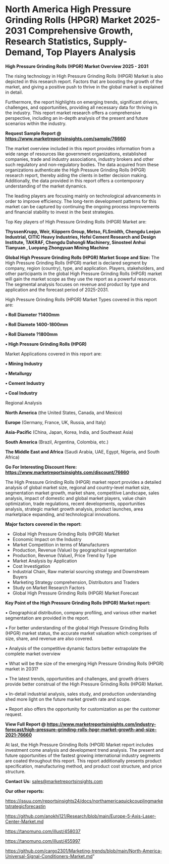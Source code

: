# North America High Pressure Grinding Rolls (HPGR) Market 2025-2031 Comprehensive Growth, Research Statistics, Supply-Demand,  Top Players Analysis

<Strong> High Pressure Grinding Rolls (HPGR) Market Overview 2025 - 2031</strong>

The rising technology in High Pressure Grinding Rolls (HPGR) Market is also depicted in this research report. Factors that are boosting the growth of the market, and giving a positive push to thrive in the global market is explained in detail.

Furthermore, the report highlights on emerging trends, significant drivers, challenges, and opportunities, providing all necessary data for thriving in the industry. This report market research offers a comprehensive perspective, including an in-depth analysis of the present and future scenarios within the industry.

<strong>Request Sample Report @ <a href=https://www.marketreportsinsights.com/sample/76660>https://www.marketreportsinsights.com/sample/76660</a></strong>

The market overview included in this report provides information from a wide range of resources like government organizations, established companies, trade and industry associations, industry brokers and other such regulatory and non-regulatory bodies. The data acquired from these organizations authenticate the High Pressure Grinding Rolls (HPGR) research report, thereby aiding the clients in better decision making. Additionally, the data provided in this report offers a contemporary understanding of the market dynamics.

The leading players are focusing mainly on technological advancements in order to improve efficiency. The long-term development patterns for this market can be captured by continuing the ongoing process improvements and financial stability to invest in the best strategies.

Top Key players of High Pressure Grinding Rolls (HPGR) Market are:

<strong>ThyssenKrupp, Weir, Köppern Group, Metso, FLSmidth, Chengdu Leejun Industrial, CITIC Heavy Industries, Hefei Cement Research and Design Institute, TAKRAF, Chengdu Dahongli Machinery, Sinosteel Anhui Tianyuan , Luoyang Zhongyuan Mining Machine</strong>

<strong><b>Global High Pressure Grinding Rolls (HPGR) Market Scope and Size:</b></strong>
The High Pressure Grinding Rolls (HPGR) market is declared segment by company, region (country), type, and application. Players, stakeholders, and other participants in the global High Pressure Grinding Rolls (HPGR) market will gain the market scope as they use the report as a powerful resource. The segmental analysis focuses on revenue and product by type and application and the forecast period of 2025-2031.

High Pressure Grinding Rolls (HPGR) Market Types covered in this report are:

<strong>• Roll Diameter ?1400mm

• Roll Diamete 1400-1800mm

• Roll Diamete ?1800mm

• High Pressure Grinding Rolls (HPGR)</strong>

Market Applications covered in this report are:

<strong>• Mining Industry

• Metallurgy

• Cement Industry

• Coal Industry</strong> 

Regional Analysis

<strong>North America</strong> (the United States, Canada, and Mexico)

<strong>Europe</strong> (Germany, France, UK, Russia, and Italy)

<strong>Asia-Pacific</strong> (China, Japan, Korea, India, and Southeast Asia)

<strong>South America</strong> (Brazil, Argentina, Colombia, etc.)

<strong>The Middle East and Africa</strong> (Saudi Arabia, UAE, Egypt, Nigeria, and South Africa)

<strong>Go For Interesting Discount Here: <a href=https://www.marketreportsinsights.com/discount/76660>https://www.marketreportsinsights.com/discount/76660</a></strong>

The High Pressure Grinding Rolls (HPGR) market report provides a detailed analysis of global market size, regional and country-level market size, segmentation market growth, market share, competitive Landscape, sales analysis, impact of domestic and global market players, value chain optimization, trade regulations, recent developments, opportunities analysis, strategic market growth analysis, product launches, area marketplace expanding, and technological innovations.

<strong><b>Major factors covered in the report:</b></strong>
<ul>
  <li>Global High Pressure Grinding Rolls (HPGR) Market </li>
  <li>Economic Impact on the Industry</li>
  <li>Market Competition in terms of Manufacturers</li>
  <li>Production, Revenue (Value) by geographical segmentation</li>
  <li>Production, Revenue (Value), Price Trend by Type</li>
  <li>Market Analysis by Application</li>
  <li>Cost Investigation</li>
  <li>Industrial Chain, Raw material sourcing strategy and Downstream Buyers</li>
  <li>Marketing Strategy comprehension, Distributors and Traders</li>
  <li>Study on Market Research Factors</li>
  <li>Global High Pressure Grinding Rolls (HPGR) Market Forecast</li>
</ul>

<strong><b>Key Point of the High Pressure Grinding Rolls (HPGR) Market report:</b></strong>

• Geographical distribution, company profiling, and various other market segmentation are provided in the report.

• For better understanding of the global High Pressure Grinding Rolls (HPGR) market status, the accurate market valuation which comprises of size, share, and revenue are also covered.

• Analysis of the competitive dynamic factors better extrapolate the complete market overview

• What will be the size of the emerging High Pressure Grinding Rolls (HPGR) market in 2031?

• The latest trends, opportunities and challenges, and growth drivers provide better construal of the High Pressure Grinding Rolls (HPGR) Market.

• In-detail industrial analysis, sales study, and production understanding shed more light on the future market growth rate and scope.

• Report also offers the opportunity for customization as per the customer request.

<strong><b>View Full Report @ <a href=https://www.marketreportsinsights.com/industry-forecast/high-pressure-grinding-rolls-hpgr-market-growth-and-size-2021-76660>https://www.marketreportsinsights.com/industry-forecast/high-pressure-grinding-rolls-hpgr-market-growth-and-size-2021-76660</a></b></strong>


At last, the High Pressure Grinding Rolls (HPGR) Market report includes investment come analysis and development trend analysis. The present and future opportunities of the fastest growing international industry segments are coated throughout this report. This report additionally presents product specification, manufacturing method, and product cost structure, and price structure.

<strong>Contact Us:</strong>
sales@marketreportsinsights.com

<strong>Our other reports:</strong>

<a href=https://issuu.com/reportsinsights24/docs/northamericaquickcouplingmarketstrategicforecastin>https://issuu.com/reportsinsights24/docs/northamericaquickcouplingmarketstrategicforecastin</a>

<a href=https://github.com/anokhi121/Research/blob/main/Europe-5-Axis-Laser-Center-Market.md>https://github.com/anokhi121/Research/blob/main/Europe-5-Axis-Laser-Center-Market.md</a>

<a href=https://tanomuno.com/illust/458037>https://tanomuno.com/illust/458037</a>

<a href=https://tanomuno.com/illust/455997>https://tanomuno.com/illust/455997</a>

<a href=https://github.com/cargo2301/Marketing-trends/blob/main/North-America-Universal-Signal-Conditioners-Market.md>https://github.com/cargo2301/Marketing-trends/blob/main/North-America-Universal-Signal-Conditioners-Market.md</a>"
